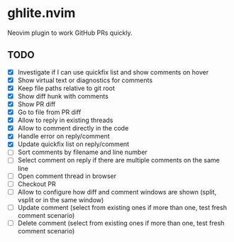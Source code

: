 # ghlite.nvim

Neovim plugin to work GitHub PRs quickly.

## TODO

- [x] Investigate if I can use quickfix list and show comments on hover
- [x] Show virtual text or diagnostics for comments
- [x] Keep file paths relative to git root
- [x] Show diff hunk with comments
- [x] Show PR diff
- [x] Go to file from PR diff
- [x] Allow to reply in existing threads
- [x] Allow to comment directly in the code
- [x] Handle error on reply/comment
- [x] Update quickfix list on reply/comment
- [ ] Sort comments by filename and line number
- [ ] Select comment on reply if there are multiple comments on the same line
- [ ] Open comment thread in browser
- [ ] Checkout PR
- [ ] Allow to configure how diff and comment windows are shown (split, vsplit or in the same window)
- [ ] Update comment (select from existing ones if more than one, test fresh comment scenario)
- [ ] Delete comment (select from existing ones if more than one, test fresh comment scenario)
